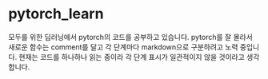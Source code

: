 # pytorch_learn
모두를 위한 딥러닝에서 pytorch의 코드를 공부하고 있습니다.
pytorch를 잘 몰라서 새로운 함수는 comment를 달고 각 단계마다 markdown으로 구분하려고 노력 중입니다.
현재는 코드를 하나하나 읽는 중이라 각 단계 표시가 일관적이지 않을 것이라고 생각합니다.
